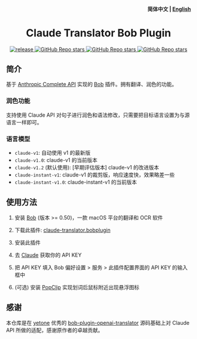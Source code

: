 <h4 align="right">
  <strong>简体中文</strong> | <a href="https://github.com/jtsang4/bob-plugin-claude-translator/blob/main/docs/README_EN.md">English</a>
</h4>

<div>
  <h1 align="center">Claude Translator Bob Plugin</h1>
  <p align="center">
    <a href="https://github.com/jtsang4/bob-plugin-claude-translator/releases" target="_blank">
        <img src="https://github.com/jtsang4/bob-plugin-claude-translator/actions/workflows/release.yaml/badge.svg" alt="release">
    </a>
    <a href="https://github.com/jtsang4/bob-plugin-claude-translator/releases">
        <img alt="GitHub Repo stars" src="https://img.shields.io/github/stars/jtsang4/bob-plugin-claude-translator?style=flat">
    </a>
    <a href="https://github.com/jtsang4/bob-plugin-claude-translator/releases">
        <img alt="GitHub Repo stars" src="https://img.shields.io/badge/claude-bob-orange?style=flat">
    </a>
    <a href="https://github.com/jtsang4/bob-plugin-claude-translator/releases">
        <img alt="GitHub Repo stars" src="https://img.shields.io/badge/langurage-JavaScript-brightgreen?style=flat&color=blue">
    </a>
  </p>
</div>

## 简介

基于 [Anthropic Complete API](https://console.anthropic.com/docs/api/reference) 实现的 [Bob](https://bobtranslate.com/) 插件。拥有翻译、润色的功能。

### 润色功能

支持使用 Claude API 对句子进行润色和语法修改，只需要把目标语言设置为与源语言一样即可。

### 语言模型

* `claude-v1`: 自动使用 v1 的最新版
* `claude-v1.0`: claude-v1 的当前版本
* `claude-v1.2` (默认使用): [早期评估版本] claude-v1 的改进版本
* `claude-instant-v1`: claude-v1 的裁剪版，响应速度快，效果略差一些
* `claude-instant-v1.0`: claude-instant-v1 的当前版本

## 使用方法

1. 安装 [Bob](https://bobtranslate.com/guide/#%E5%AE%89%E8%A3%85) (版本 >= 0.50)，一款 macOS 平台的翻译和 OCR 软件

2. 下载此插件: [claude-translator.bobplugin](https://github.com/jtsang4/bob-plugin-claude-translator/releases/latest)

3. 安装此插件

4. 去 [Claude](https://console.anthropic.com/account/keys) 获取你的 API KEY

5. 把 API KEY 填入 Bob 偏好设置 > 服务 > 此插件配置界面的 API KEY 的输入框中

6. (可选) 安装 [PopClip](https://bobtranslate.com/guide/integration/popclip.html) 实现划词后鼠标附近出现悬浮图标

## 感谢

本仓库是在 [yetone](https://github.com/yetone) 优秀的 [bob-plugin-openai-translator](https://github.com/yetone/bob-plugin-openai-translator) 源码基础上对 Claude API 所做的适配，感谢原作者的卓越贡献。
